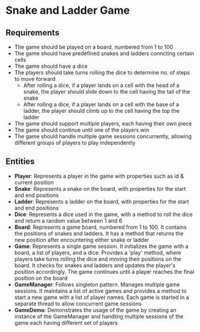 # Snake and Ladder Game

## Requirements
- The game should be played on a board, numbered from 1 to 100
- The game should have predefined snakes and ladders conncting certain cells
- The game should have a dice
- The players should take turns rolling the dice to determine no. of steps to move forward
  - After rolling a dice, if a player lands on a cell with the head of a snake, the player should slide down to the cell having the tail of the snake
  - After rolling a dice, if a player lands on a cell with the base of a ladder, the player should climb up to the cell having the top the ladder
- The game should support multiple players, each having their own piece
- The game should continue until one of the players win
- The game should handle multiple game sessions concurrently, allowing different groups of players to play independently

## Entities
- **Player**: Represents a player in the game with properties such as id & current position
- **Snake**: Represents a snake on the board, with properties for the start and end positions
- **Ladder**: Represents a ladder on the board, with properties for the start and end positions
- **Dice**: Represents a dice used in the game, with a method to roll the dice and return a random value between 1 and 6
- **Board**: Represents a game board, numbered from 1 to 100. It contains the positions of snakes and ladders. It has a method that returns the new position after encountering either snake or ladder
- **Game**: Represents a single game session. It initializes the game with a board, a list of players, and a dice. Provides a 'play' method, where players take turns rolling the dice and moving their positions on the board. It checks for snakes and ladders and updates the player's position accordingly. The game continues until a player reaches the final position on the board
- **GameManager**: Follows singleton pattern. Manages multiple game sessions. It maintains a list of active games and provides a method to start a new game with a list of player names. Each game is started in a separate thread to allow concurrent game sessions
- **GameDemo**: Demonstrates the usage of the game by creating an instance of the GameManager and handling multiple sessions of the game each having different set of players
